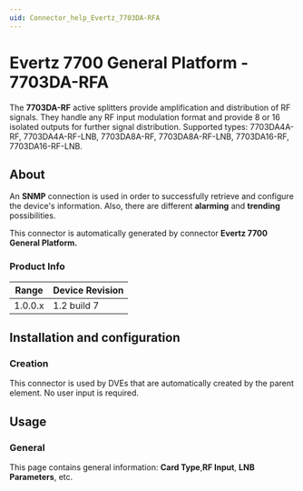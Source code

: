 ```yaml
---
uid: Connector_help_Evertz_7703DA-RFA
---
```


# Evertz 7700 General Platform - 7703DA-RFA

The **7703DA-RF** active splitters provide amplification and distribution of RF signals. They handle any RF input modulation format and provide 8 or 16 isolated outputs for further signal distribution. Supported types: 7703DA4A-RF, 7703DA4A-RF-LNB, 7703DA8A-RF, 7703DA8A-RF-LNB, 7703DA16-RF, 7703DA16-RF-LNB.

## About

An **SNMP** connection is used in order to successfully retrieve and configure the device's information. Also, there are different **alarming** and **trending** possibilities.

This connector is automatically generated by connector **Evertz 7700 General Platform.**

### Product Info

| Range   | Device Revision |
|---------|-----------------|
| 1.0.0.x | 1.2 build 7     |

## Installation and configuration

### Creation

This connector is used by DVEs that are automatically created by the parent element. No user input is required.

## Usage

### General

This page contains general information: **Card Type**,**RF Input**, **LNB Parameters**, etc.

